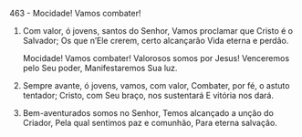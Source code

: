 463 - Mocidade! Vamos combater!

1. Com valor, ó jovens, santos do Senhor,
   Vamos proclamar que Cristo é o Salvador;
   Os que n’Ele crerem, certo alcançarão
   Vida eterna e perdão.

   Mocidade! Vamos combater!
   Valorosos somos por Jesus!
   Venceremos pelo Seu poder,
   Manifestaremos Sua luz.

2. Sempre avante, ó jovens, vamos, com valor,
   Combater, por fé, o astuto tentador;
   Cristo, com Seu braço, nos sustentará
   E vitória nos dará.

3. Bem-aventurados somos no Senhor,
   Temos alcançado a unção do Criador,
   Pela qual sentimos paz e comunhão,
   Para eterna salvação.
